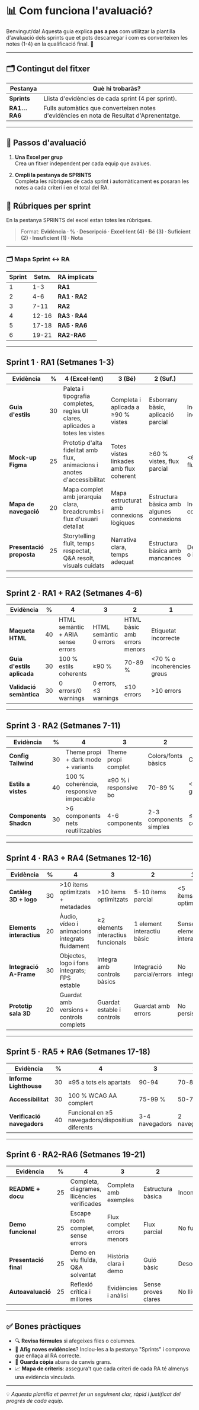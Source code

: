 # 📊 Com funciona l'avaluació?

Benvingut/da! Aquesta guia explica **pas a pas** com utilitzar la plantilla d'avaluació dels sprints que et pots descarregar i com es converteixen les notes (1-4) en la qualificació final. 🧩

---

## 🗂 Contingut del fitxer

| Pestanya | Què hi trobaràs? |
|----------|------------------|
| **Sprints** | Llista d'evidències de cada sprint (4 per sprint). |
| **RA1…RA6** | Fulls automàtics que converteixen notes d'evidències en nota de Resultat d'Aprenentatge. |

---

## 📝 Passos d'avaluació

1. **Una Excel per grup**  
   Crea un fitxer independent per cada equip que avalues.

2. **Ompli la pestanya de SPRINTS**  
   Completa les rúbriques de cada sprint i automàticament es posaran les notes a cada criteri i en el total del RA.


## 📑 Rúbriques per sprint

En la pestanya SPRINTS del excel estan totes les rúbriques.
> Format: **Evidència · % · Descripció · Excel·lent (4) · Bé (3) · Suficient (2) · Insuficient (1) · Nota**

---

### 🗂 Mapa Sprint ↔ RA

| Sprint | Setm. | RA implicats |
|--------|-------|--------------|
| 1 | 1-3 | **RA1** |
| 2 | 4-6 | **RA1 · RA2** |
| 3 | 7-11 | **RA2** |
| 4 | 12-16 | **RA3 · RA4** |
| 5 | 17-18 | **RA5 · RA6** |
| 6 | 19-21 | **RA2-RA6** |

---

## Sprint 1 · RA1 (Setmanes 1-3)

| Evidència | % | 4 (Excel·lent) | 3 (Bé) | 2 (Suf.) | 1 (Insuf.) |
|-----------|---|----------------|--------|----------|------------|
| **Guia d'estils** | 30 | Paleta i tipografia completes, regles UI clares, aplicades a totes les vistes | Completa i aplicada a ≥90 % vistes | Esborrany bàsic, aplicació parcial | Inconsistent o incompleta |
| **Mock-up Figma** | 25 | Prototip d'alta fidelitat amb flux, animacions i anotes d'accessibilitat | Totes vistes linkades amb flux coherent | ≥60 % vistes, flux parcial | <60 % vistes o flux incoherent |
| **Mapa de navegació** | 20 | Mapa complet amb jerarquia clara, breadcrumbs i flux d'usuari detallat | Mapa estructurat amb connexions lògiques | Estructura bàsica amb algunes connexions | Incomplet o confús |
| **Presentació proposta** | 25 | Storytelling fluït, temps respectat, Q&A resolt, visuals cuidats | Narrativa clara, temps adequat | Estructura bàsica amb mancances | Desorganitzada o incompleta |

---

## Sprint 2 · RA1 + RA2 (Setmanes 4-6)

| Evidència | % | 4 | 3 | 2 | 1 |
|-----------|---|---|---|---|---|
| **Maqueta HTML** | 40 | HTML semàntic + ARIA sense errors | HTML semàntic 0 errors | HTML bàsic amb errors menors | Etiquetat incorrecte |
| **Guia d'estils aplicada** | 30 | 100 % estils coherents | ≥90 % | 70-89 % | <70 % o incoherències greus |
| **Validació semàntica** | 30 | 0 errors/0 warnings | 0 errors, ≤3 warnings | ≤10 errors | >10 errors |

---

## Sprint 3 · RA2 (Setmanes 7-11)

| Evidència | % | 4 | 3 | 2 | 1 |
|-----------|---|---|---|---|---|
| **Config Tailwind** | 30 | Theme propi + dark mode + variants | Theme propi complet | Colors/fonts bàsics | Config per defecte |
| **Estils a vistes** | 40 | 100 % coherència, responsive impecable | ≥90 % i responsive bo | 70-89 % | <70 % o errors greus |
| **Components Shadcn** | 30 | >6 components nets reutilitzables | 4-6 components | 2-3 components simples | ≤1 component/dúplicats |

---

## Sprint 4 · RA3 + RA4 (Setmanes 12-16)

| Evidència | % | 4 | 3 | 2 | 1 |
|-----------|---|---|---|---|---|
| **Catàleg 3D + logo** | 30 | >10 ítems optimitzats + metadades | >10 ítems optimitzats | 5-10 ítems parcial | <5 ítems/no optimitzats |
| **Elements interactius** | 20 | Àudio, vídeo i animacions integrats fluidament | ≥2 elements interactius funcionals | 1 element interactiu bàsic | Sense elements interactius |
| **Integració A-Frame** | 30 | Objectes, logo i fons integrats; FPS estable | Integra amb controls bàsics | Integració parcial/errors | No integrat |
| **Prototip sala 3D** | 20 | Guardat amb versions + controls complets | Guardat estable i controls | Guardat amb errors | No persistix |

---

## Sprint 5 · RA5 + RA6 (Setmanes 17-18)

| Evidència | % | 4 | 3 | 2 | 1 |
|-----------|---|---|---|---|---|
| **Informe Lighthouse** | 30 | ≥95 a tots els apartats | 90-94 | 70-89 | <70 |
| **Accessibilitat** | 30 | 100 % WCAG AA complert | 75-99 % | 50-74 % | <50 % |
| **Verificació navegadors** | 40 | Funcional en ≥5 navegadors/dispositius diferents | 3-4 navegadors | 2 navegadors | Només 1 navegador |

---

## Sprint 6 · RA2-RA6 (Setmanes 19-21)

| Evidència | % | 4 | 3 | 2 | 1 |
|-----------|---|---|---|---|---|
| **README + docu** | 25 | Completa, diagrames, llicències verificades | Completa amb exemples | Estructura bàsica | Incompleta/confusa |
| **Demo funcional** | 25 | Escape room complet, sense errors | Flux complet errors menors | Flux parcial | No funcional |
| **Presentació final** | 25 | Demo en viu fluïda, Q&A solventat | Història clara i demo | Guió bàsic | Desorganitzada |
| **Autoavaluació** | 25 | Reflexió crítica i millores | Evidències i anàlisi | Sense proves clares | No lliurada |

---

## ✅ Bones pràctiques

- 🔍 **Revisa fórmules** si afegeixes files o columnes.  
- 🧩 **Afig noves evidències**? Inclou-les a la pestanya "Sprints" i comprova que enllaça al RA correcte.  
- 💾 **Guarda còpia** abans de canvis grans.  
- 📈 **Mapa de criteris**: assegura't que cada criteri de cada RA té almenys una evidència vinculada.

---

💡 *Aquesta plantilla et permet fer un seguiment clar, ràpid i justificat del progrés de cada equip.*